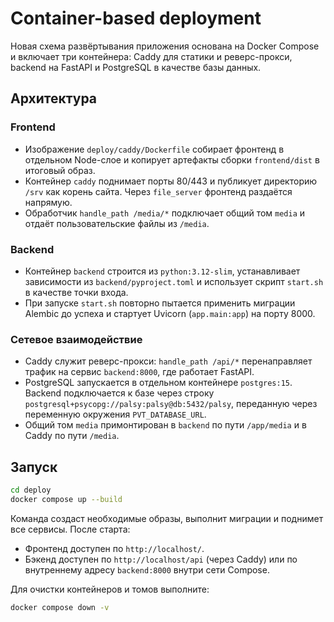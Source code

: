 # Container-based deployment

Новая схема развёртывания приложения основана на Docker Compose и включает три контейнера: Caddy для статики и реверс-прокси, backend на FastAPI и PostgreSQL в качестве базы данных.

## Архитектура

### Frontend

- Изображение `deploy/caddy/Dockerfile` собирает фронтенд в отдельном Node-слое и копирует артефакты сборки `frontend/dist` в итоговый образ.
- Контейнер `caddy` поднимает порты 80/443 и публикует директорию `/srv` как корень сайта. Через `file_server` фронтенд раздаётся напрямую.
- Обработчик `handle_path /media/*` подключает общий том `media` и отдаёт пользовательские файлы из `/media`.

### Backend

- Контейнер `backend` строится из `python:3.12-slim`, устанавливает зависимости из `backend/pyproject.toml` и использует скрипт `start.sh` в качестве точки входа.
- При запуске `start.sh` повторно пытается применить миграции Alembic до успеха и стартует Uvicorn (`app.main:app`) на порту 8000.

### Сетевое взаимодействие

- Caddy служит реверс-прокси: `handle_path /api/*` перенаправляет трафик на сервис `backend:8000`, где работает FastAPI.
- PostgreSQL запускается в отдельном контейнере `postgres:15`. Backend подключается к базе через строку `postgresql+psycopg://palsy:palsy@db:5432/palsy`, переданную через переменную окружения `PVT_DATABASE_URL`.
- Общий том `media` примонтирован в `backend` по пути `/app/media` и в Caddy по пути `/media`.

## Запуск

```bash
cd deploy
docker compose up --build
```

Команда создаст необходимые образы, выполнит миграции и поднимет все сервисы. После старта:

- Фронтенд доступен по `http://localhost/`.
- Бэкенд доступен по `http://localhost/api` (через Caddy) или по внутреннему адресу `backend:8000` внутри сети Compose.

Для очистки контейнеров и томов выполните:

```bash
docker compose down -v
```
